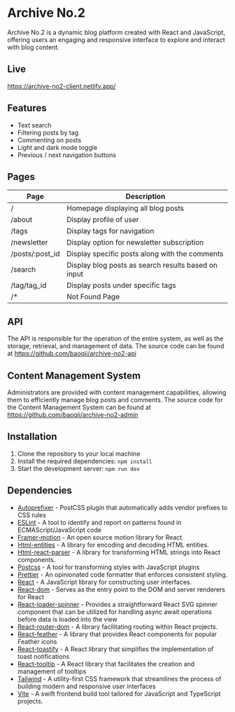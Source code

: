 # Archive No.2

Archive No.2 is a dynamic blog platform created with React and JavaScript, offering users an engaging and responsive interface to explore and interact with blog content.

## Live
https://archive-no2-client.netlify.app/

## Features 
- Text search
- Filtering posts by tag
- Commenting on posts 
- Light and dark mode toggle 
- Previous / next navigation buttons 

## Pages
| Page | Description |
| --- | --- |
| / | Homepage displaying all blog posts |
| /about | Display profile of user |
| /tags | Display tags for navigation |
| /newsletter | Display option for newsletter subscription |
| /posts/:post_id | Display specific posts along with the comments |
| /search | Display blog posts as search results based on input |
| /tag/tag_id | Display posts under specific tags |
| /* | Not Found Page |

## API
The API is responsible for the operation of the entire system, as well as the storage, retrieval, and management of data. The source code can be found at https://github.com/baoqii/archive-no2-api

## Content Management System 
Administrators are provided with content management capabilities, allowing them to efficiently manage blog posts and comments. The source code for the Content Management System can be found at https://github.com/baoqii/archive-no2-admin

## Installation 
1. Clone the repository to your local machine
2. Install the required dependencies: `npm install`
3. Start the development server: `npm run dev`

## Dependencies
- [Autoprefixer](https://github.com/postcss/autoprefixer) - PostCSS plugin that automatically adds vendor prefixes to CSS rules
- [ESLint](https://eslint.org) - A tool to identify and report on patterns found in ECMAScript/JavaScript code
- [Framer-motion](https://www.framer.com/motion/) - An open source motion library for React. 
- [Html-entities](https://github.com/mdevils/html-entities) - A library for encoding and decoding HTML entities.
- [Html-react-parser](https://github.com/remarkablemark/html-react-parser#readme) - A library for transforming HTML strings into React components.
- [Postcss](https://postcss.org) - A tool for transforming styles with JavaScript plugins
- [Prettier](https://prettier.io) - An opinionated code formatter that enforces consistent styling.
- [React](https://react.dev) - A JavaScript library for constructing user interfaces.
- [React-dom](https://react.dev) - Serves as the entry point to the DOM and server renderers for React 
- [React-loader-spinner](https://mhnpd.github.io/react-loader-spinner/) - Provides a straightforward React SVG spinner component that can be utilized for handling async await operations before data is loaded into the view
- [React-router-dom](https://reactrouter.com/en/main) - A library facilitating routing within React projects.
- [React-feather](https://feathericons.com) - A library that provides React components for popular Feather icons
- [React-toastify](https://fkhadra.github.io/react-toastify/introduction/) - A React library that simplifies the implementation of toast notifications
- [React-tooltip](https://react-tooltip.com) - A React library that facilitates the creation and management of tooltips
- [Tailwind](https://tailwindcss.com) - A utility-first CSS framework that streamlines the process of building modern and responsive user interfaces
- [Vite](https://vitejs.dev) - A swift frontend build tool tailored for JavaScript and TypeScript projects.
